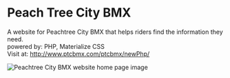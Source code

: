 # Peach Tree City BMX
A website for Peachtree City BMX that helps riders find the information they need.<br />
powered by:  PHP, Materialize CSS <br />
Visit at: http://www.ptcbmx.com/ptcbmx/newPhp/

<image src="https://github.com/transformerjnm/PTC-BMX/blob/master/primaryimageofpage.PNG" alt="Peachtree City BMX website home page image" />
